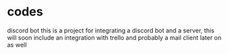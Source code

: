 # codes
discord bot
this is a project for integrating a discord bot and a server, this will soon include an integration with trello and probably a mail client later on as well
